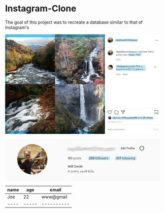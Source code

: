 # Instagram-Clone

The goal of this project was to recreate a database similar to that of Instagram's 

![](Images/Image%20Section.jpg)

![](Images/User%20Section.jpg)



name | age | email
-----|-----|----------
 Joe | 22  | www@gmail
 ----|-----|----------
